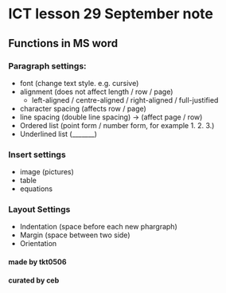 # ICT lesson 29 September note #

## Functions in MS word ##

### Paragraph settings: ###
- font (change text style. e.g. cursive)
- alignment (does not affect length / row / page)
  - left-aligned / centre-aligned / right-aligned / full-justified
- character spacing (affects row / page)
- line spacing (double line spacing) -> (affect page / row)
- Ordered list (point form / number form, for example 1. 2. 3.)
- Underlined list (_______)

### Insert settings ###
- image (pictures)
- table
- equations 

### Layout Settings ###
- Indentation (space before each new phargraph)
- Margin (space between two side)
- Orientation

#### made by tkt0506 ####

#### curated by ceb ####